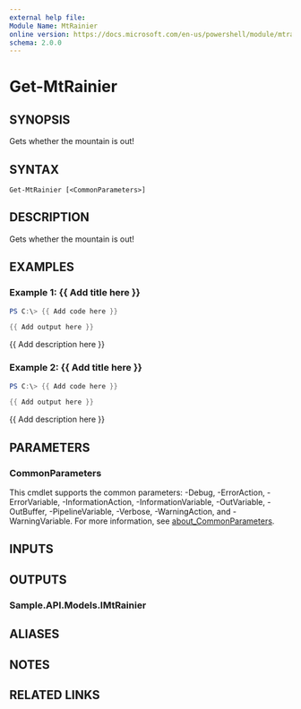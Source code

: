 ```yaml
---
external help file:
Module Name: MtRainier
online version: https://docs.microsoft.com/en-us/powershell/module/mtrainier/get-mtrainier
schema: 2.0.0
---
```


# Get-MtRainier

## SYNOPSIS
Gets whether the mountain is out!

## SYNTAX

```
Get-MtRainier [<CommonParameters>]
```

## DESCRIPTION
Gets whether the mountain is out!

## EXAMPLES

### Example 1: {{ Add title here }}
```powershell
PS C:\> {{ Add code here }}

{{ Add output here }}
```

{{ Add description here }}

### Example 2: {{ Add title here }}
```powershell
PS C:\> {{ Add code here }}

{{ Add output here }}
```

{{ Add description here }}

## PARAMETERS

### CommonParameters
This cmdlet supports the common parameters: -Debug, -ErrorAction, -ErrorVariable, -InformationAction, -InformationVariable, -OutVariable, -OutBuffer, -PipelineVariable, -Verbose, -WarningAction, and -WarningVariable. For more information, see [about_CommonParameters](http://go.microsoft.com/fwlink/?LinkID=113216).

## INPUTS

## OUTPUTS

### Sample.API.Models.IMtRainier

## ALIASES

## NOTES

## RELATED LINKS

